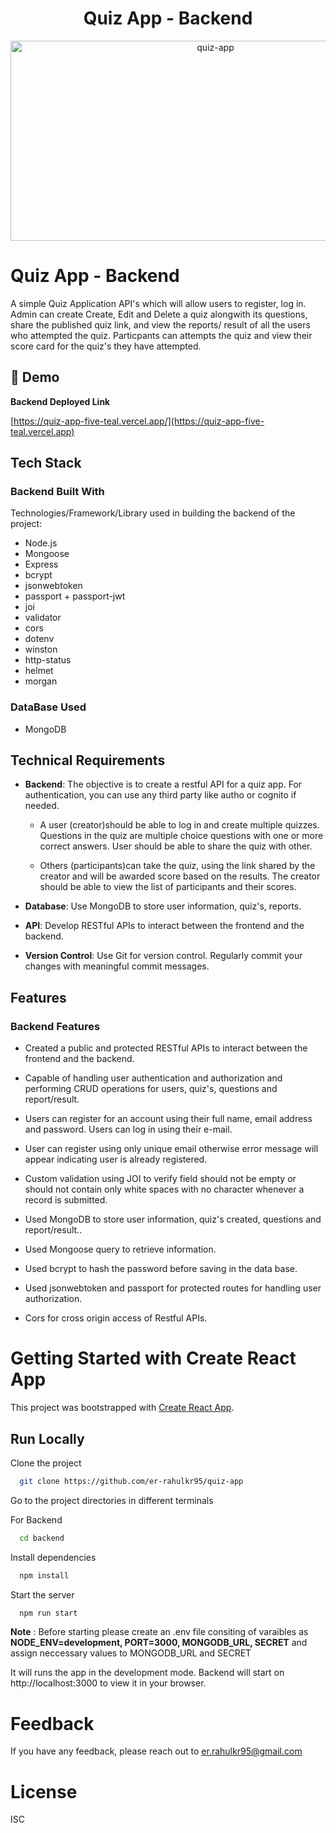 <h1 align="center" id="title">Quiz App - Backend</h1>


<p align="center"><img src="https://socialify.git.ci/er-rahulkr95/quiz-app/image?language=1&logo=https%3A%2F%2Fcdn-images-1.medium.com%2Fmax%2F720%2F0*11eDqY4zA04y2_n6.jpg&name=1&owner=1&pattern=Solid&theme=Light" alt="quiz-app" width="640" height="320" /></p>

# Quiz App - Backend

A simple Quiz Application API's which will allow users to register, log in. Admin can create Create, Edit and Delete a quiz alongwith its questions, share the published quiz link, and view the reports/ result of all the users who attempted the quiz. Particpants can attempts the quiz and view their score card for the quiz's they have attempted.

## <h2>🚀 Demo</h2>

**Backend Deployed Link**

[https://quiz-app-five-teal.vercel.app/](https://quiz-app-five-teal.vercel.app)

## Tech Stack

### Backend Built With
Technologies/Framework/Library used in building the backend of the project:
- Node.js
- Mongoose
- Express
- bcrypt
- jsonwebtoken
- passport + passport-jwt
- joi
- validator
- cors
- dotenv
- winston
- http-status
- helmet
- morgan


### DataBase Used
- MongoDB

## Technical Requirements

- **Backend**: The objective is to create a restful API for a quiz app. For authentication, you can use any third party like autho or cognito if needed.

    - A user (creator)should be able to log in and create multiple quizzes. Questions in the quiz are multiple choice questions with one or more correct answers. User should be able to share the quiz with other.

    - Others (participants)can take the quiz, using the link shared by the creator and will be awarded score based on the results. The creator should be able to view the list of participants and their scores.


- **Database**: Use MongoDB to store user information, quiz's, reports.

- **API**: Develop RESTful APIs to interact between the frontend and the backend.

- **Version Control**: Use Git for version control. Regularly commit your changes with
meaningful commit messages.


## Features

### Backend Features

- Created a public and protected RESTful APIs to interact between the frontend and the backend.

- Capable of handling user authentication and authorization and performing CRUD operations for users, quiz's, questions and report/result.

- Users can register for an account using their full name, email address and password. Users can log in using their e-mail.

- User can register using only unique email otherwise error message will appear indicating user is already registered.

- Custom validation using JOI to verify field should not be empty or should not contain only white spaces with no character whenever a record is submitted.

- Used MongoDB to store user information, quiz's created, questions and report/result..

- Used Mongoose query to retrieve information.

- Used bcrypt to hash the password before saving in the data base.

- Used jsonwebtoken and passport for protected routes for handling user authorization.

- Cors for cross origin access of Restful APIs.


# Getting Started with Create React App

This project was bootstrapped with [Create React App](https://github.com/facebook/create-react-app).


## Run Locally

Clone the project

```bash
  git clone https://github.com/er-rahulkr95/quiz-app
```

Go to the project directories in different terminals

For Backend 

```bash
  cd backend
```

Install dependencies 

```bash
  npm install
```

Start the server

```bash
  npm run start
```
**Note** : Before starting please create an .env file consiting of varaibles as **NODE_ENV=development, PORT=3000, MONGODB_URL, SECRET** and assign neccessary values to MONGODB_URL and SECRET

It will runs the app in the development mode.
Backend will start on http://localhost:3000 to view it in your browser.

# Feedback

If you have any feedback, please reach out to  er.rahulkr95@gmail.com

# License

ISC
